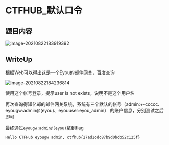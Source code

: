 # CTFHUB_默认口令

## 题目内容

![image-20210822183919392](/home/adian/note/Study_Note/网络安全/CTF/pic/12.png)

## WriteUp
根据Web可以得出这是一个Eyou的邮件网关，百度查询

![image-20210822184236814](/home/adian/note/Study_Note/网络安全/CTF/pic/13.png)



使用这个帐号登录，提示user is not exists，说明不是这个用户名

再次查询得知亿邮的邮件网关系统，系统有三个默认的帐号（admin:+-ccccc、eyougw:admin@(eyou)、eyouuser:eyou_admin） 的账户信息，分别测试之后即可

最终通过`eyougw:admin@(eyou)`拿到flag

```
Hello CTFHub eyougw admin, ctfhub{27ad1cdc87b9d0bcb52c125f}
```

